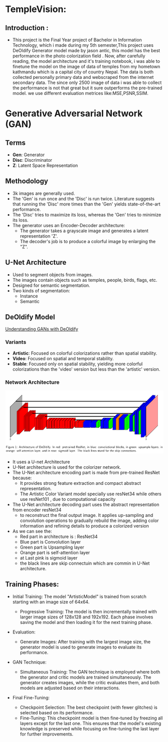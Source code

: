 # TempleVision:
## Introduction : 
- This project is the Final Year project of Bachelor in Information Technology, which i made during my 5th semester,This project uses DeOldify Generator model made by jason antic, this model has the best performance in the photo colorization field . Now, after carefully reading, the model architecture and it's training notebook, i was able to finetune the model on the image of data of temples from my hometown kathmandu which is a capital city of country Nepal. The data is both collected personally primary data and webscraped from the internet secondary data. The since only 2500 image of data i was able to collect the performance is not that great but it sure outperforms the pre-trained model. we use different evaluation metrices like:MSE,PSNR,SSIM. 

# Generative Adversarial Network (GAN)

## Terms
- **Gen**: Generator
- **Disc**: Discriminator
- **Z**: Latent Space Representation

## Methodology
- 3k images are generally used.
- The 'Gen' is run once and the 'Disc' is run twice. Literature suggests that running the 'Disc' more times than the 'Gen' yields state-of-the-art performance.
- The 'Disc' tries to maximize its loss, whereas the 'Gen' tries to minimize its loss.
- The generator uses an Encoder-Decoder architecture:
  - The generator takes a grayscale image and generates a latent representation 'Z'.
  - The decoder's job is to produce a colorful image by enlarging the "Z".

## U-Net Architecture
- Used to segment objects from images.
- The images contain objects such as temples, people, birds, flags, etc.
- Designed for semantic segmentation.
- Two kinds of segmentation:
  - Instance
  - Semantic

## DeOldify Model

[Understanding GANs with DeOldify](https://medium.com/@rohanricky/understanding-gans-with-deoldify-ddaccd684daf)

### Variants
- **Artistic**: Focused on colorful colorizations rather than spatial stability.
- **Video**: Focused on spatial and temporal stability.
- **Stable**: Focused only on spatial stability, yielding more colorful colorizations than the 'video' version but less than the 'artistic' version.

### Network Architecture
![Network_Architecture_image](./images/architecture.png)
- It uses a U-net Architecture
- U-Net architecture is used for the colorizer network.
- The U-Net architecture encoding part is made from pre-trained ResNet because:
  - It provides strong feature extraction and compact abstract representation.
  - The Artistic Color Variant model specially use resNet34 while others use resNet101 , due to computational capacity
- The U-Net architecture decoding part uses the abstract representation from encoder resNet34 
    - to reconstruct the final output image. It applies up-sampling and convolution operations to gradually rebuild the image, adding color information and refining details to produce a colorized version
- As we can see the:
    - Red part in architecture is : ResNet34
    - Blue part is Convolution layer
    - Green part is Upsampling layer
    - Orange part is self-attention layer
    - at Last pink is sigmoid layer
    - the black lines are skip connectuin which are commin in U-Net architecture.
## Training Phases:

  - Initial Training: The model "ArtisticModel" is trained from scratch starting with an image size of 64x64.
    - Progressive Training: The model is then incrementally trained with larger image sizes of 128x128 and 192x192. Each phase involves saving the model and then loading it for the next training phase.
  - Evaluation:

    - Generate Images: After training with the largest image size, the generator model is used to generate images to evaluate its performance.
  - GAN Technique:

    - Simultaneous Training: The GAN technique is employed where both the generator and critic models are trained simultaneously. The generator creates images, while the critic evaluates them, and both models are adjusted based on their interactions.
  - Final Fine-Tuning:

    - Checkpoint Selection: The best checkpoint (with fewer glitches) is selected based on its performance.
    - Fine-Tuning: This checkpoint model is then fine-tuned by freezing all layers except for the last one. This ensures that the model's existing knowledge is preserved while focusing on fine-tuning the last layer for further improvements.